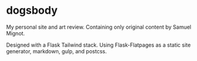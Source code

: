 # dogsbody

My personal site and art review. Containing only original content by Samuel Mignot.

Designed with a Flask Tailwind stack. Using Flask-Flatpages as a static site generator, markdown, gulp, and postcss.

